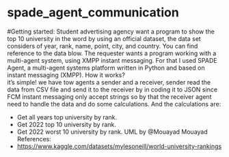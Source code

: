 # spade_agent_communication


#Getting started:
Student advertising agency want a program to show the top 10 university in the word by using an official dataset, the data set considers of year, rank, name, point, city, and country. 
You can find reference to the data blow. 
The requester wants a program working with a multi-agent system, using XMPP instant messaging. 
For that I used SPADE Agent, a multi-agent systems platform written in Python and based on instant messaging (XMPP).
How it works?  
it’s simple! we have tow agents a sender and a receiver, sender read the data from CSV file and send it to the receiver by in coding it to JSON since FCM instant messaging only accept strings so by that the receiver agent need to handle the data and do some calculations.
And the calculations are:
-	Get all years top university by rank.
-	Get 2022 top 10 university by rank.
-	Get 2022 worst 10 university by rank.
UML
 by @Mouayad Mouayad
References: 
-	https://www.kaggle.com/datasets/mylesoneill/world-university-rankings
